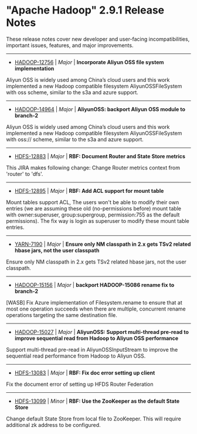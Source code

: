 
<!---
# Licensed to the Apache Software Foundation (ASF) under one
# or more contributor license agreements.  See the NOTICE file
# distributed with this work for additional information
# regarding copyright ownership.  The ASF licenses this file
# to you under the Apache License, Version 2.0 (the
# "License"); you may not use this file except in compliance
# with the License.  You may obtain a copy of the License at
#
#     http://www.apache.org/licenses/LICENSE-2.0
#
# Unless required by applicable law or agreed to in writing, software
# distributed under the License is distributed on an "AS IS" BASIS,
# WITHOUT WARRANTIES OR CONDITIONS OF ANY KIND, either express or implied.
# See the License for the specific language governing permissions and
# limitations under the License.
-->
# "Apache Hadoop"  2.9.1 Release Notes

These release notes cover new developer and user-facing incompatibilities, important issues, features, and major improvements.


---

* [HADOOP-12756](https://issues.apache.org/jira/browse/HADOOP-12756) | *Major* | **Incorporate Aliyun OSS file system implementation**

Aliyun OSS is widely used among China’s cloud users and this work implemented a new Hadoop compatible filesystem AliyunOSSFileSystem with oss scheme, similar to the s3a and azure support.


---

* [HADOOP-14964](https://issues.apache.org/jira/browse/HADOOP-14964) | *Major* | **AliyunOSS: backport Aliyun OSS module to branch-2**

Aliyun OSS is widely used among China’s cloud users and this work implemented a new Hadoop compatible filesystem AliyunOSSFileSystem with oss:// scheme, similar to the s3a and azure support.


---

* [HDFS-12883](https://issues.apache.org/jira/browse/HDFS-12883) | *Major* | **RBF: Document Router and State Store metrics**

This JIRA makes following change:
Change Router metrics context from 'router' to 'dfs'.


---

* [HDFS-12895](https://issues.apache.org/jira/browse/HDFS-12895) | *Major* | **RBF: Add ACL support for mount table**

Mount tables support ACL, The users won't be able to modify their own entries (we are assuming these old (no-permissions before) mount table with owner:superuser, group:supergroup, permission:755 as the default permissions).  The fix way is login as superuser to modify these mount table entries.


---

* [YARN-7190](https://issues.apache.org/jira/browse/YARN-7190) | *Major* | **Ensure only NM classpath in 2.x gets TSv2 related hbase jars, not the user classpath**

Ensure only NM classpath in 2.x gets TSv2 related hbase jars, not the user classpath.


---

* [HADOOP-15156](https://issues.apache.org/jira/browse/HADOOP-15156) | *Major* | **backport HADOOP-15086 rename fix to branch-2**

[WASB] Fix Azure implementation of Filesystem.rename to ensure that at most one operation succeeds when there are multiple, concurrent rename operations targeting the same destination file.


---

* [HADOOP-15027](https://issues.apache.org/jira/browse/HADOOP-15027) | *Major* | **AliyunOSS: Support multi-thread pre-read to improve sequential read from Hadoop to Aliyun OSS performance**

Support multi-thread pre-read in AliyunOSSInputStream to improve the sequential read performance from Hadoop to Aliyun OSS.


---

* [HDFS-13083](https://issues.apache.org/jira/browse/HDFS-13083) | *Major* | **RBF: Fix doc error setting up client**

Fix the document error of setting up HFDS Router Federation


---

* [HDFS-13099](https://issues.apache.org/jira/browse/HDFS-13099) | *Minor* | **RBF: Use the ZooKeeper as the default State Store**

Change default State Store from local file to ZooKeeper. This will require additional zk address to be configured.



